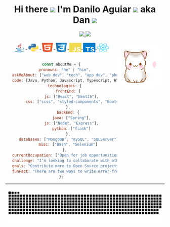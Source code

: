 <h1 align="center">
Hi there <img src="https://media.giphy.com/media/WUlplcMpOCEmTGBtBW/giphy.gif" width="40px"> I'm Danilo Aguiar <img src="https://media.giphy.com/media/VgCDAzcKvsR6OM0uWg/giphy.gif" width="50"> aka Dan <img src="https://user-images.githubusercontent.com/5679180/79618120-0daffb80-80be-11ea-819e-d2b0fa904d07.gif" width="27px">
</h1>

<div align="center">
  <a href="https://github.com/cutekitten000">
  <img height="180em" src="https://github-readme-stats.vercel.app/api?username=cutekitten000&show_icons=true&theme=dracula&include_all_commits=true&count_private=true"/>
  <img height="180em" src="https://github-readme-stats.vercel.app/api/top-langs/?username=cutekitten000&layout=compact&langs_count=7&theme=dracula"/>
</div>
<div style="display: inline_block" align="center"><br>
  <img align="center" alt="Dan-Java" height="30" width="40" src="https://raw.githubusercontent.com/devicons/devicon/master/icons/java/java-original.svg" >
  <img align="center" alt="Dan-Python" height="30" width="40" src="https://raw.githubusercontent.com/devicons/devicon/master/icons/python/python-original.svg">
  <img align="center" alt="Dan-HTML" height="30" width="40" src="https://raw.githubusercontent.com/devicons/devicon/master/icons/html5/html5-original.svg">
  <img align="center" alt="Dan-CSS" height="30" width="40" src="https://raw.githubusercontent.com/devicons/devicon/master/icons/css3/css3-original.svg">
  <img align="center" alt="Dan-Js" height="30" width="40" src="https://raw.githubusercontent.com/devicons/devicon/master/icons/javascript/javascript-plain.svg">
  <img align="center" alt="Dan-Ts" height="30" width="40" src="https://raw.githubusercontent.com/devicons/devicon/master/icons/typescript/typescript-plain.svg">
  <img align="center" alt="Dan-React" height="30" width="40" src="https://raw.githubusercontent.com/devicons/devicon/master/icons/react/react-original.svg">
  
  <img align="right" alt="Dan-pic" height="150" style="border-radius:50px;" src="https://github.com/cutekitten001/cutekitten001/blob/cabfb9958b146d4b6ddf8d2256d2769909e41bd7/tumblr_mjso17bD5O1rjcxgso1_400.gif">
</div>
 
 ##
  
 <div>
   
   <section align="center">
   
```javascript
const aboutMe = {
   pronouns: "he" | "him",
   askMeAbout: ["web dev", "tech", "app dev", "photography"],
   code: [Java, Python, Javascript, Typescript, HTML, CSS, React],
   technologies: {
      frontEnd: {
         js: ["React", "NextJS"],
         css: ["scss", "styled-components", "Bootstrap"]
      },
      backEnd: {
         java: ["Spring"],
         js: ["Node", "Express"],
         python: ["flask"]
      },
      databases: ["MongoDB", "mySQL", "SQLServer"],
      misc: ["Bash", "Selenium"]
   },
   currentOccupation: ["Open for job opportunities"],
   challenge: "I’m looking to collaborate with other content creators",
   goals: "Contribute more to Open Source projects",
   funFact: "There are two ways to write error-free programs; only the third one works"
};
```
----
</section>
   
  ![Snake animation](https://github.com/cutekitten001/cutekitten001/blob/cabfb9958b146d4b6ddf8d2256d2769909e41bd7/github-contribution-grid-snake.svg) 
 
 </div>
